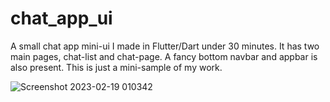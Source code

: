 # chat_app_ui

A small chat app mini-ui I made in Flutter/Dart under 30 minutes. It has two main pages, chat-list and chat-page. A fancy bottom navbar and appbar is also present. This is just a mini-sample of my work.

![Screenshot 2023-02-19 010342](https://user-images.githubusercontent.com/38527141/219891985-7f9a6638-3a95-4443-8832-04fd48628ae2.jpg)
